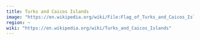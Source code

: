 ```yaml
---
title: Turks and Caicos Islands
image: "https://en.wikipedia.org/wiki/File:Flag_of_Turks_and_Caicos_Islands.svg"
region: ~
wiki: "https://en.wikipedia.org/wiki/Turks_and_Caicos_Islands"
---
```

